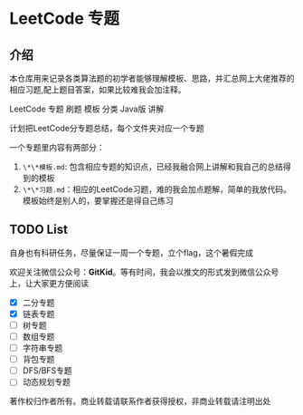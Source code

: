 # LeetCode 专题

## 介绍

本仓库用来记录各类算法题的初学者能够理解模板、思路，并汇总网上大佬推荐的相应习题,配上题目答案，如果比较难我会加注释。

LeetCode 专题 刷题 模板 分类 Java版 讲解

计划把LeetCode分专题总结，每个文件夹对应一个专题

一个专题里内容有两部分：

1. `\*\*模板.md`: 包含相应专题的知识点，已经我融合网上讲解和我自己的总结得到的模板
2. `\*\*习题.md`：相应的LeetCode习题，难的我会加点题解，简单的我放代码。模板始终是别人的，要掌握还是得自己练习

## TODO List

自身也有科研任务，尽量保证一周一个专题，立个flag，这个暑假完成

欢迎关注微信公众号：**GitKid**。等有时间，我会以推文的形式发到微信公众号上，让大家更方便阅读

- [x] 二分专题
- [x] 链表专题
- [ ] 树专题
- [ ] 数组专题
- [ ] 字符串专题
- [ ] 背包专题
- [ ] DFS/BFS专题
- [ ] 动态规划专题

著作权归作者所有。商业转载请联系作者获得授权，非商业转载请注明出处
